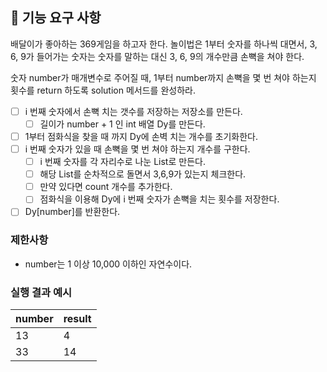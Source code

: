 ## 🚀 기능 요구 사항

배달이가 좋아하는 369게임을 하고자 한다. 놀이법은 1부터 숫자를 하나씩 대면서, 3, 6, 9가 들어가는 숫자는 숫자를 말하는 대신 3, 6, 9의 개수만큼 손뼉을 쳐야 한다.

숫자 number가 매개변수로 주어질 때, 1부터 number까지 손뼉을 몇 번 쳐야 하는지 횟수를 return 하도록 solution 메서드를 완성하라.

- [ ] i 번째 숫자에서 손뼉 치는 갯수를 저장하는 저장소를 만든다.
  - [ ] 길이가 number + 1 인 int 배열 Dy를 만든다.
- [ ] 1부터 점화식을 찾을 때 까지 Dy에 손벽 치는 개수를 초기화한다.
- [ ] i 번째 숫자가 있을 때 손뼉을 몇 번 쳐야 하는지 개수를 구한다.
  - [ ] i 번째 숫자를 각 자리수로 나눈 List로 만든다. 
  - [ ] 해당 List를 순차적으로 돌면서 3,6,9가 있는지 체크한다.
  - [ ] 만약 있다면 count 개수를 추가한다. 
  - [ ] 점화식을 이용해 Dy에 i 번째 숫자가 손뼉을 치는 횟수를 저장한다.
- [ ] Dy[number]를 반환한다.  

### 제한사항

- number는 1 이상 10,000 이하인 자연수이다.

### 실행 결과 예시

| number | result |
| --- | --- |
| 13 | 4 |
| 33 | 14 |
